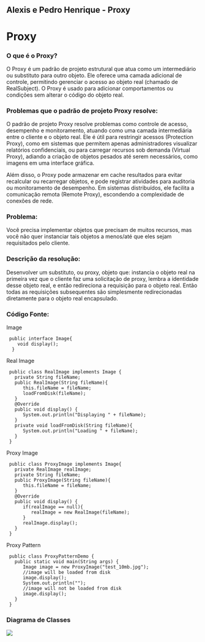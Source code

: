 ## Alexis e Pedro Henrique - Proxy

# Proxy

### O que é o Proxy?

O Proxy é um padrão de projeto estrutural que atua como um intermediário ou substituto para outro objeto. Ele oferece uma camada adicional de controle, permitindo gerenciar o acesso ao objeto real (chamado de RealSubject). O Proxy é usado para adicionar comportamentos ou condições sem alterar o código do objeto real.

### Problemas que o padrão de projeto Proxy resolve:
O padrão de projeto Proxy resolve problemas como controle de acesso, desempenho e monitoramento, atuando como uma camada intermediária entre o cliente e o objeto real. Ele é útil para restringir acessos (Protection Proxy), como em sistemas que permitem apenas administradores visualizar relatórios confidenciais, ou para carregar recursos sob demanda (Virtual Proxy), adiando a criação de objetos pesados até serem necessários, como imagens em uma interface gráfica.

Além disso, o Proxy pode armazenar em cache resultados para evitar recalcular ou recarregar objetos, e pode registrar atividades para auditoria ou monitoramento de desempenho. Em sistemas distribuídos, ele facilita a comunicação remota (Remote Proxy), escondendo a complexidade de conexões de rede.

### Problema: 
Você precisa implementar objetos que precisam de muitos recursos, mas você não quer instanciar tais objetos a menos/até que eles sejam requisitados pelo cliente.

### Descrição da resolução:
Desenvolver um substituto, ou proxy, objeto que: instancia o objeto real na primeira vez que o cliente faz uma solicitação de proxy, lembra a identidade desse objeto real, e então redireciona a requisição para o objeto real. Então todas as requisições subsequentes são simplesmente redirecionadas diretamente para o objeto real encapsulado.

### Código Fonte:
Image

     public interface Image{
        void display(); 
      }
Real Image

     public class RealImage implements Image {  
       private String fileName;
       public RealImage(String fileName){
          this.fileName = fileName;
          loadFromDisk(fileName);
       }
       @Override
       public void display() {
          System.out.println("Displaying " + fileName);
       }
       private void loadFromDisk(String fileName){
          System.out.println("Loading " + fileName);
       }
     }
Proxy Image


     public class ProxyImage implements Image{
       private RealImage realImage;
       private String fileName;
       public ProxyImage(String fileName){
          this.fileName = fileName;
       }
       @Override
       public void display() {
          if(realImage == null){
             realImage = new RealImage(fileName);
          }
          realImage.display();
       }
     }
Proxy Pattern


     public class ProxyPatternDemo {
       public static void main(String args) {
          Image image = new ProxyImage("test_10mb.jpg");
          //image will be loaded from disk
          image.display();
          System.out.println("");
          //image will not be loaded from disk
          image.display();
       }
     }
### Diagrama de Classes
![](https://upload.wikimedia.org/wikipedia/commons/b/bc/Proxy.png)